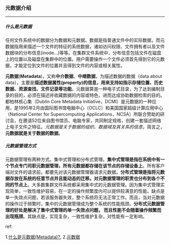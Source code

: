 ### 元数据介绍

***

##### 什么是元数据

任何文件系统中的数据分为数据和元数据。数据是指普通文件中的实际数据，而元数据指用来描述一个文件的特征的系统数据，诸如访问权限、文件拥有者以及文件数据块的分布信息(inode...)等等。在集群文件系统中，分布信息包括文件在磁盘上的位置以及磁盘在集群中的位置。用户需要操作一个文件必须首先得到它的元数据，才能定位到文件的位置并且得到文件的内容或相关属性。

**元数据**(**Metadata**)，又称**中介数据**、**中继数据**，为描述数据的数据（data about data），主要是**描述数据属性(property)的信息，用来支持如指示存储位置、历史数据、资源查找、文件记录等功能**。元数据算是一种电子式目录，为了达到编制目录的目的，必须在描述并收藏数据的内容或特色，进而达成协助数据检索的目的。都柏林核心集（Dublin Core Metadata Initiative，DCMI）是元数据的一种应用，是1995年2月由国际图书馆电脑中心（OCLC）和美国国家超级计算应用中心（National Center for Supercomputing Applications，NCSA）所联合赞助的研讨会，在邀请52位来自图书馆员、电脑专家，共同制定规格，创建一套描述网络上电子文件之特征。*元数据是关于数据的组织、数据域及其关系的信息*，简言之，**元数据就是关于数据的数据**。



##### 元数据管理方式

元数据管理有两种方式。集中式管理和分布式管理。**集中式管理是指在系统中有一个节点专门司职元数据管理，所有元数据都存储在该节点的存储设备上**。所有客户端对文件的请求前，都要先对该元数据管理器请求元数据。**分布式管理是指将元数据存放在系统的任意节点并且能动态的迁移。对元数据管理的职责也分布到各个不同的节点上**。大多数集群文件系统都采用集中式的元数据管理。因为集中式管理实现简单，一致性维护容易，在一定的操作频繁度内可以提供较满意的性能。缺点是单一失效点问题，若该服务器失效，整个系统将无法正常工作。而且，当对元数据的操作过于频繁时，集中的元数据管理成为整个系统的性能瓶颈。**分布式元数据管理的好处是解决了集中式管理的单一失效点问题， 而且性能不会随着操作频繁而出现瓶颈**。其缺点是，实现复杂，一致性维护复杂，对性能有一定影响。



ref:

1.[什么是元数据(Metadata)?](https://blog.csdn.net/yjh314/article/details/53404797),   2.[元数据](https://baike.baidu.com/item/%E5%85%83%E6%95%B0%E6%8D%AE)